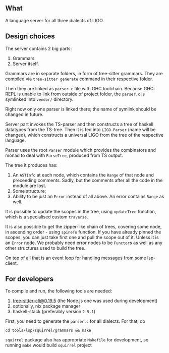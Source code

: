 ## What

A language server for all three dialects of LIGO.

## Design choices

The server contains 2 big parts:
1) Grammars
2) Server itself.

Grammars are in separate folders, in form of tree-sitter grammars.
They are compiled via `tree-sitter generate` command in their respective folder.

Then they are linked as `parser.c` file with GHC toolchain.
Because GHCi REPL is unable to link from outside of project folder, the `parser.c` is
symlinked into `vendor/` directory.

Right now only one parser is linked there; the name of symlink should be changed
in future.

Server part invokes the TS-parser and then constructs a tree of haskell datatypes
from the TS-tree. Then it is fed into `LIGO.Parser` (name will be changed), which
constructs a universal LIGO from the tree of the respective language.

Parser uses the root `Parser` module which provides the combinators and monad
to deal with `ParseTree`, produced from TS output.

The tree it produces has:
1) An `ASTInfo` at each node, which contains the `Range` of that node and
   preceeding comments. Sadly, but the comments after all the code in the module
   are lost.
2) Some structure;
3) Ability to be just an `Error` instead of all above. An error contains `Range`
   as well.

It is possible to update the scopes in the tree, using `updateTree` function,
which is a specialised custom `traverse`.

It is also possible to get the zipper-like chain of trees, covering some node,
in ascending order - using `spineTo` function. If you have already pinned
the scopes, you can just take first one and pull the scope out of it. Unless
it is an `Error` node. We probably need error nodes to be `Functor`s
as well as any other structures used to build the tree.

On top of all that is an event loop for handling messages from some lsp-client.

## For developers

To compile and run, the following tools are needed:

1) tree-sitter-cli@0.19.5 (the Node.js one was used during development)
2) optionally, nix package manager
3) haskell-stack (preferably version `2.5.1`)

First, you need to generate the `parser.c` for all dialects.
For that, do

```
cd tools/lsp/squirrel/grammars && make
```

`squirrel` package also has appropriate `Makefile` for development, so running `make`
would build `squirrel` project
